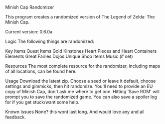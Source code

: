 Minish Cap Randomizer

This program creates a randomized version of The Legend of Zelda: The Minish Cap.

Current version: 0.6.0a

Logic
The following things are randomized:

Key Items
Quest Items
Gold Kinstones
Heart Pieces and Heart Containers
Elements
Great Fairies
Dojos
Unique Shop Items
Music (if set)


Resources
The most complete resource for the randomizer, including maps of all locations, can be found here.

Usage
Download the latest zip. Choose a seed or leave it default, choose settings and gimmicks, then hit randomize. You'll need to provide an EU copy of Minish Cap, don't ask me where to get one. Hitting 'Save ROM' will prompt you to save the randomized game. You can also save a spoiler log for if you get stuck/want some help.

Known Issues
None? this wont last long.
And would love any and all feedback.
